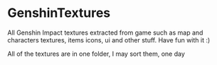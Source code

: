 # GenshinTextures
All Genshin Impact textures extracted from game such as map and characters textures, items icons, ui and other stuff.
Have fun with it :)

All of the textures are in one folder, I may sort them, one day

